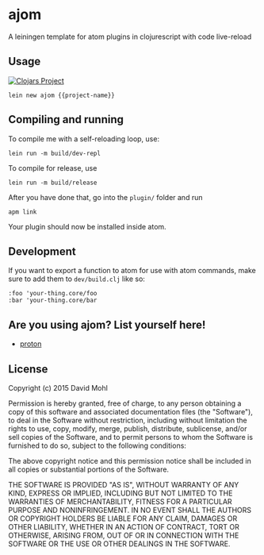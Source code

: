 # ajom

A leiningen template for atom plugins in clojurescript with code live-reload

## Usage

[![Clojars Project](http://clojars.org/ajom/lein-template/latest-version.svg)](http://clojars.org/ajom/lein-template)

```
lein new ajom {{project-name}}
```

## Compiling and running

To compile me with a self-reloading loop, use:

```
lein run -m build/dev-repl
```

To compile for release, use
```
lein run -m build/release
```

After you have done that, go into the `plugin/` folder and run
```
apm link
```

Your plugin should now be installed inside atom.


## Development

If you want to export a function to atom for use with atom commands, make sure to add them to `dev/build.clj` like so:
```
:foo 'your-thing.core/foo
:bar 'your-thing.core/bar
```

## Are you using ajom? List yourself here!

- [proton](https://github.com/dvcrn/proton)

## License

Copyright (c) 2015 David Mohl

Permission is hereby granted, free of charge, to any person obtaining a copy
of this software and associated documentation files (the "Software"), to deal
in the Software without restriction, including without limitation the rights
to use, copy, modify, merge, publish, distribute, sublicense, and/or sell
copies of the Software, and to permit persons to whom the Software is
furnished to do so, subject to the following conditions:

The above copyright notice and this permission notice shall be included in all
copies or substantial portions of the Software.

THE SOFTWARE IS PROVIDED "AS IS", WITHOUT WARRANTY OF ANY KIND, EXPRESS OR
IMPLIED, INCLUDING BUT NOT LIMITED TO THE WARRANTIES OF MERCHANTABILITY,
FITNESS FOR A PARTICULAR PURPOSE AND NONINFRINGEMENT. IN NO EVENT SHALL THE
AUTHORS OR COPYRIGHT HOLDERS BE LIABLE FOR ANY CLAIM, DAMAGES OR OTHER
LIABILITY, WHETHER IN AN ACTION OF CONTRACT, TORT OR OTHERWISE, ARISING FROM,
OUT OF OR IN CONNECTION WITH THE SOFTWARE OR THE USE OR OTHER DEALINGS IN THE
SOFTWARE.
